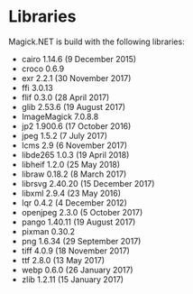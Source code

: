 # Libraries
Magick.NET is build with the following libraries:

- cairo 1.14.6 (9 December 2015)
- croco 0.6.9
- exr 2.2.1 (30 November 2017)
- ffi 3.0.13
- flif 0.3.0 (28 April 2017)
- glib 2.53.6 (19 August 2017)
- ImageMagick 7.0.8.8
- jp2 1.900.6 (17 October 2016)
- jpeg 1.5.2 (7 July 2017)
- lcms 2.9 (6 November 2017)
- libde265 1.0.3 (19 April 2018)
- libheif 1.2.0 (25 May 2018)
- libraw 0.18.2 (8 March 2017)
- librsvg 2.40.20 (15 December 2017)
- libxml 2.9.4 (23 May 2016)
- lqr 0.4.2 (4 December 2012)
- openjpeg 2.3.0 (5 October 2017)
- pango 1.40.11 (19 August 2017)
- pixman 0.30.2
- png 1.6.34 (29 September 2017)
- tiff 4.0.9 (18 November 2017)
- ttf 2.8.0 (13 May 2017)
- webp 0.6.0 (26 January 2017)
- zlib 1.2.11 (15 January 2017)
